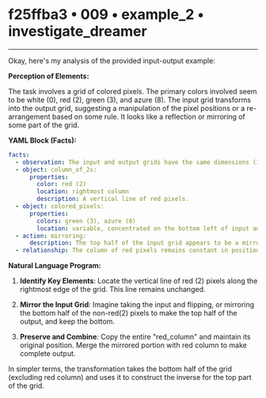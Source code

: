 # f25ffba3 • 009 • example_2 • investigate_dreamer

---
Okay, here's my analysis of the provided input-output example:

**Perception of Elements:**

The task involves a grid of colored pixels. The primary colors involved seem to be white (0), red (2), green (3), and azure (8). The input grid transforms into the output grid, suggesting a manipulation of the pixel positions or a re-arrangement based on some rule. It looks like a reflection or mirroring of some part of the grid.

**YAML Block (Facts):**



```yaml
facts:
  - observation: The input and output grids have the same dimensions (10x4).
  - object: column_of_2s:
      properties:
        color: red (2)
        location: rightmost column
        description: A vertical line of red pixels.
  - object: colored_pixels:
      properties:
        colors: green (3), azure (8)
        location: variable, concentrated on the bottom left of input and top left and bottom left of output.
  - action: mirroring:
      description: The top half of the input grid appears to be a mirrored version of the bottom half in output, around horizontal center
  - relationship: The column of red pixels remains constant in position.
```



**Natural Language Program:**

1.  **Identify Key Elements**: Locate the vertical line of red (2) pixels along the rightmost edge of the grid. This line remains unchanged.

2.  **Mirror the Input Grid**: Imagine taking the input and flipping, or mirroring the bottom half of the non-red(2) pixels to make the top half of the output, and keep the bottom.

3. **Preserve and Combine**: Copy the entire "red_column" and maintain its original position. Merge the mirrored portion with red column to make complete output.

In simpler terms, the transformation takes the bottom half of the grid (excluding red column) and uses it to construct the inverse for the top part of the grid.

